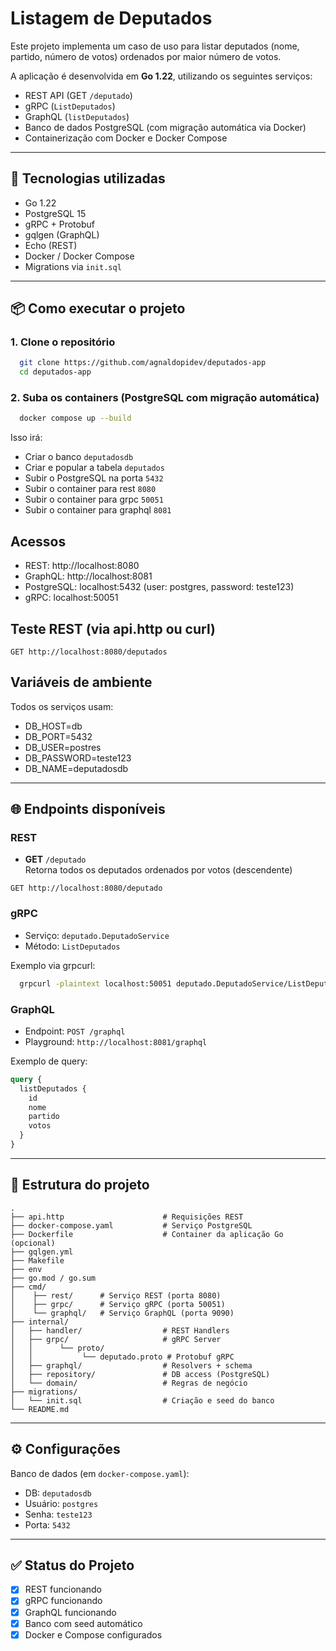 # Listagem de Deputados

Este projeto implementa um caso de uso para listar deputados (nome, partido, número de votos) ordenados por maior número de votos.

A aplicação é desenvolvida em **Go 1.22**, utilizando os seguintes serviços:

- REST API (GET `/deputado`)
- gRPC (`ListDeputados`)
- GraphQL (`listDeputados`)
- Banco de dados PostgreSQL (com migração automática via Docker)
- Containerização com Docker e Docker Compose

---

## 🧪 Tecnologias utilizadas

- Go 1.22
- PostgreSQL 15
- gRPC + Protobuf
- gqlgen (GraphQL)
- Echo (REST)
- Docker / Docker Compose
- Migrations via `init.sql`

---

## 📦 Como executar o projeto

### 1. Clone o repositório

```bash
  git clone https://github.com/agnaldopidev/deputados-app
  cd deputados-app
```

### 2. Suba os containers (PostgreSQL com migração automática)

```bash
  docker compose up --build
```
Isso irá:
- Criar o banco `deputadosdb`
- Criar e popular a tabela `deputados`
- Subir o PostgreSQL na porta `5432`
- Subir o container para rest `8080`
- Subir o container para grpc `50051`
- Subir o container para graphql `8081`

## Acessos

- REST: http://localhost:8080
- GraphQL: http://localhost:8081
- PostgreSQL: localhost:5432 (user: postgres, password: teste123)
- gRPC: localhost:50051

## Teste REST (via api.http ou curl)

```http
GET http://localhost:8080/deputados
```

## Variáveis de ambiente

Todos os serviços usam:

- DB_HOST=db
- DB_PORT=5432
- DB_USER=postres
- DB_PASSWORD=teste123
- DB_NAME=deputadosdb

---

## 🌐 Endpoints disponíveis

### REST

- **GET** `/deputado`  
  Retorna todos os deputados ordenados por votos (descendente)

```http
GET http://localhost:8080/deputado
```

### gRPC

- Serviço: `deputado.DeputadoService`
- Método: `ListDeputados`

Exemplo via grpcurl:

```bash
  grpcurl -plaintext localhost:50051 deputado.DeputadoService/ListDeputados
```

### GraphQL

- Endpoint: `POST /graphql`
- Playground: `http://localhost:8081/graphql`

Exemplo de query:

```graphql
query {
  listDeputados {
    id
    nome
    partido
    votos
  }
}
```

---

## 📂 Estrutura do projeto

```
.
├── api.http                      # Requisições REST
├── docker-compose.yaml           # Serviço PostgreSQL
├── Dockerfile                    # Container da aplicação Go (opcional)
├── gqlgen.yml
├── Makefile
├── env 
├── go.mod / go.sum
├── cmd/
│    ├── rest/      # Serviço REST (porta 8080)
│    ├── grpc/      # Serviço gRPC (porta 50051)
│    └── graphql/   # Serviço GraphQL (porta 9090)
├── internal/
│   ├── handler/                  # REST Handlers
│   ├── grpc/                     # gRPC Server
│   │      └── proto/
│   │           └── deputado.proto # Protobuf gRPC
│   ├── graphql/                  # Resolvers + schema
│   ├── repository/               # DB access (PostgreSQL)
│   └── domain/                   # Regras de negócio
├── migrations/
│   └── init.sql                  # Criação e seed do banco
└── README.md
```

---

## ⚙️ Configurações

Banco de dados (em `docker-compose.yaml`):

- DB: `deputadosdb`
- Usuário: `postgres`
- Senha: `teste123`
- Porta: `5432`

---

## ✅ Status do Projeto

- [x] REST funcionando
- [x] gRPC funcionando
- [x] GraphQL funcionando
- [x] Banco com seed automático
- [x] Docker e Compose configurados
